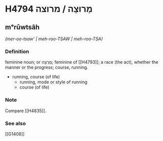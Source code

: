 # H4794 מְרוּצָה / מרוצה

## mᵉrûwtsâh

_(mer-oo-tsaw' | meh-roo-TSAW | meh-roo-TSA)_

### Definition

feminine noun; or מְרֻצָה; feminine of [[H4793]]; a race (the act), whether the manner or the progress; course, running.

- running, course (of life)
    - running, mode or style of running
    - course (of life)


### Note

Compare [[H4835]].

### See also

[[G1408]]

